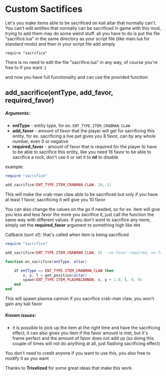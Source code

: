 # Custom Sactifices

Let's you make items able to be sacrificed on kali altar that normally can't. You can't edit entities that normally can be sacrificed in game with this mod, trying to add them may do some weird stuff.
all you have to do is put the file "sacrifice.lua" in the same directory as your script file (like main.lua for standard mods) and then in your script file add simply 

```
require "sacrifice"
```
There is no need to edit the file "sacrifice.lua" in any way, of course you're free to if you want :)

and now you have full functionality and can use the provided function:

## add_sacrifice(entType, add_favor, required_favor)
##### Arguments:
- **entType** - entity type, for ex. `ENT_TYPE.ITEM_CRABMAN_CLAW`
- **add_favor** - amount of favor that the player will get for sacrificing this entity, for ex. sacrificing a live pet gives you 8 favor, can by any whole number, even 0 or negative
- **required_favor** - amount of favor that is required for the player to have to be able to sacrifice this entity, like you need 16 favor to be able to sacrifice a rock, don't use it or set it to **nil** to disable

example:
```lua
require "sacrifice"

add_sacrifice(ENT_TYPE.ITEM_CRABMAN_CLAW, 10, 1)

```
This will make the crab-man claw able to be sacrificed but only if you have at least 1 favor, sacrificing it will give you 10 favor

You can also change the values on the go if needed, so for ex. item will give you less and less favor the more you sacrifice it, just call the function the same way with different values.
If you don't wont to sacrifice any more, simply set the **required_favor** argument to something high like `999`


Callback (sort of): that's called when item is being sacrificed
```lua
require "sacrifice"

add_sacrifice(ENT_TYPE.ITEM_CRABMAN_CLAW, 0) --no favor required, no favor given

function on_sacrifice(entType, altar)

	if entType == ENT_TYPE.ITEM_CRABMAN_CLAW then
		x, y, l = get_position(altar)
		spawn(ENT_TYPE.ITEM_PLASMACANNON, x, y + 1.0, l, 0, 0)
	end
end
```
This will spawn plasma cannon if you sacrifice crab-man claw, you won't gain any kali favor

##### Known issues:
- it is possible to pick up the item at the right time and have the sacrificing effect, it can also gives you item if the favor amount is met, but it's frame perfect and the amount of favor does not add up (so doing this couple of times will not do anything at all, just flashing sacrificing effect)


You don't need to credit anyone if you want to use this, you also free to modify it as you want

Thanks to **Trixelized** for some great ideas that make this work.
